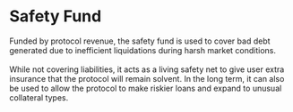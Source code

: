 # Safety Fund

Funded by protocol revenue, the safety fund is used to cover bad debt generated due to inefficient liquidations during harsh market conditions.\
\
While not covering liabilities, it acts as a living safety net to give user extra insurance that the protocol will remain solvent. In the long term, it can also be used to allow the protocol to make riskier loans and expand to unusual collateral types.

